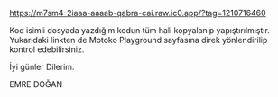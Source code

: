 https://m7sm4-2iaaa-aaaab-qabra-cai.raw.ic0.app/?tag=1210716460


Kod isimli dosyada yazdığım kodun tüm hali kopyalanıp yapıştırılmıştır. Yukarıdaki linkten de Motoko Playground sayfasına direk yönlendirilip kontrol edebilirsiniz. 


İyi günler Dilerim.

EMRE DOĞAN

